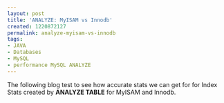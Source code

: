 ```yaml
---
layout: post
title: 'ANALYZE: MyISAM vs Innodb'
created: 1220872127
permalink: analyze-myisam-vs-innodb
tags:
- JAVA
- Databases
- MySQL
- performance MySQL ANALYZE
---
```

<p>The following blog test to see how accurate stats we can get for for Index Stats created by <strong>ANALYZE TABLE</strong> for MyISAM and Innodb.</p><p>&nbsp;</p>
